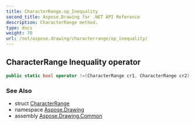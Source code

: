 ```yaml
---
title: CharacterRange.op_Inequality
second_title: Aspose.Drawing for .NET API Reference
description: CharacterRange method. 
type: docs
weight: 70
url: /net/aspose.drawing/characterrange/op_inequality/
---
```

## CharacterRange Inequality operator

```csharp
public static bool operator !=(CharacterRange cr1, CharacterRange cr2)
```

### See Also

* struct [CharacterRange](../)
* namespace [Aspose.Drawing](../../characterrange/)
* assembly [Aspose.Drawing.Common](../../../)


